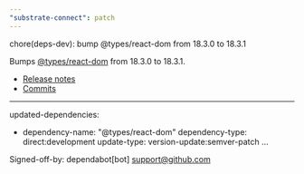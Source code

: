 ```yaml
---
"substrate-connect": patch
---
```


chore(deps-dev): bump @types/react-dom from 18.3.0 to 18.3.1

Bumps [@types/react-dom](https://github.com/DefinitelyTyped/DefinitelyTyped/tree/HEAD/types/react-dom) from 18.3.0 to 18.3.1.
- [Release notes](https://github.com/DefinitelyTyped/DefinitelyTyped/releases)
- [Commits](https://github.com/DefinitelyTyped/DefinitelyTyped/commits/HEAD/types/react-dom)

---
updated-dependencies:
- dependency-name: "@types/react-dom"
  dependency-type: direct:development
  update-type: version-update:semver-patch
...

Signed-off-by: dependabot[bot] <support@github.com>
